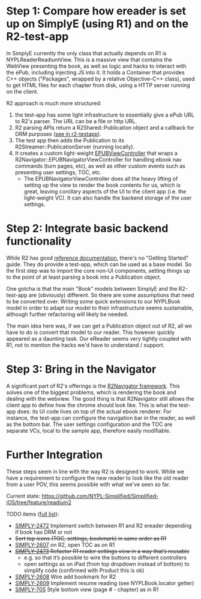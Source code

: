 # Step 1: Compare how ereader is set up on SimplyE (using R1) and on the R2-test-app

In SimplyE currently the only class that actually depends on R1 is NYPLReaderReadiumView. This is a massive view that contains the WebView presenting the book, as well as logic and hacks to interact with the ePub, including injecting JS into it. It holds a Container that provides C++ objects ("Packages", wrapped by a relative Objective-C++ class), used to get HTML files for each chapter from disk, using a HTTP server running on the client.

R2 approach is much more structured: 
1. the test-app has some light infrastructure to essentially give a ePub URL to R2's parser. The URL can be a file or http URL. 
2. R2 parsing APIs return a R2Shared::Publication object and a callback for DRM purposes ([see in r2-testapp](https://github.com/readium/r2-testapp-swift/blob/develop/r2-testapp-swift/Library/LibraryService.swift#L317)). 
3. The test app then adds the Publication to its R2Streamer::PublicationServer (running locally).
4. It creates a custom light-weight [EPUBViewController](https://github.com/readium/r2-testapp-swift/blob/develop/r2-testapp-swift/Reader/EPUB/EPUBViewController.swift) that wraps a R2Navigator::EPUBNavigatorViewController for handling ebook nav commands (turn pages, etc), as well as other custom events such as presenting user settings, TOC, etc.  
    - The EPUBNavigatorViewController does all the heavy lifting of setting up the view to render the book contents for us, which is great, leaving corollary aspects of the UI to the client app (i.e. the light-weight VC). It can also handle the backend storage of the user settings.

# Step 2: Integrate basic backend functionality

While R2 has good [reference documentation](https://github.com/readium/architecture), there's no "Getting Started" guide. They do provide a test-app, which can be used as a base model. So the first step was to import the core non-UI components, setting things up to the point of at least parsing a book into a Publication object.

One gotcha is that the main "Book" models between SimplyE and the R2-test-app are (obviously) different. So there are some assumptions that need to be converted over. Writing some quick extensions to our NYPLBook model in order to adapt our model to their infrastructure seems sustainable, although further refactoring will likely be needed.

The main idea here was, if we can get a Publication object out of R2, all we have to do is convert that model to our reader. This however quickly appeared as a daunting task.  Our eReader seems very tightly coupled with R1, not to mention the hacks we'd have to understand / support.

# Step 3: Bring in the Navigator

A significant part of R2's offerings is the [R2Navigator framework](https://github.com/readium/architecture/tree/master/navigator). This solves one of the biggest problems, which is rendering the book and dealing with the webview. The good thing is that R2Navigator still allows the client app to define how the chrome should look like. This is what the test-app does: its UI code lives on top of the actual ebook renderer. For instance, the test-app can configure the navigation bar in the reader, as well as the bottom bar. The user settings configuration and the TOC are separate VCs, local to the sample app, therefore easily modifiable.

# Further Integration

These steps seem in line with the way R2 is designed to work. While we have a requirement to configure the new reader to look like the old reader from a user POV, this seems possible with what we've seen so far.

Current state: https://github.com/NYPL-Simplified/Simplified-iOS/tree/feature/readium2

TODO items ([full list](https://jira.nypl.org/browse/SIMPLY-806?filter=12003)):
- [SIMPLY-2472](https://jira.nypl.org/browse/SIMPLY-2472) Implement switch between R1 and R2 ereader depending if book has DRM or not
- ~~Sort top icons (TOC, settings, bookmark) in same order as R1~~
- [SIMPLY-2607](https://jira.nypl.org/browse/SIMPLY-2607) on R2, open TOC as on R1
- ~~[SIMPLY-2473](https://jira.nypl.org/browse/SIMPLY-2473) Refactor R1 reader settings view in a way that’s reusable~~
    - e.g. so that it’s possible to wire the buttons to different controllers
    - open settings as on iPad (from top dropdown instead of bottom) to simplify code (confirmed with Product this is ok)
- [SIMPLY-2608](https://jira.nypl.org/browse/SIMPLY-2608) Wire add bookmark for R2
- [SIMPLY-2609](https://jira.nypl.org/browse/SIMPLY-2609) Implement resume reading (see NYPLBook.locator getter)
- [SIMPLY-705](https://jira.nypl.org/browse/SIMPLY-705) Style bottom view (page # - chapter) as in R1